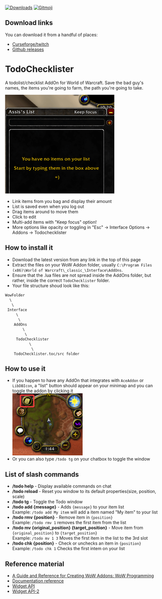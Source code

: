 [![Downloads](http://cf.way2muchnoise.eu/full_341737_downloads.svg)](https://www.curseforge.com/wow/addons/todochecklister)
[![Gitmoji](https://img.shields.io/badge/gitmoji-%20😜%20😍-FFDD67.svg)](https://gitmoji.carloscuesta.me)


## Download links
You can download it from a handful of places:
- [Curseforge/twitch](https://www.curseforge.com/wow/addons/todochecklister/files)
- [Github releases](https://github.com/AssisrMatheus/TodoChecklister/releases)

# TodoChecklister
A todolist/checklist AddOn for World of Warcraft. Save the bad guy's names, the items you're going to farm, the path you're going to take.

![demoGif](./demo.gif)

- Link items from you bag and display their amount
- List is saved even when you log out
- Drag items around to move them
- Click to edit
- Multi-add items with "Keep focus" option!
- More options like opacity or toggling in "Esc" -> Interface Options -> Addons -> Todochecklister

## How to install it
- Download the latest version from any link in the top of this page
- Extract the files on your WoW Addon folder, usually `C:\Program Files (x86)\World of Warcraft\_classic_\Interface\AddOns`.
- Ensure that the .lua files are not spread inside the AddOns folder, but rather, inside the correct `TodoChecklister` folder.
- Your file structure shoud look like this:
```
WowFolder
  \
   \
 Interface
     \
      \ 
    AddOns
        \
         \
     TodoChecklister
           \
            \
	TodoChecklister.toc/src folder
```

## How to use it
- If you happen to have any AddOn that integrates with `AceAddon` or `LibDBIcon`, a "list" button should appear on your minimap and you can toggle the addon by clicking it  
	![mapButton](./button.png)
- Or you can also type `/todo tg` on your chatbox to toggle the window

## List of slash commands
- **/todo help** - Display available commands on chat
- **/todo reload** - Reset you window to its default properties(size, position, scale)
- **/todo tg** - Toggle the Todo window
- **/todo add {message}** - Adds `{message}` to your item list  
  Example: `/todo add My item` will add a item named "My item" to your list
- **/todo rmv {position}** - Remove item in `{position}`  
  Example: `/todo rmv 1` removes the first item from the list
- **/todo mv {original_position} {target_position}** - Move item from `{original_position}` to `{target_position}`  
  Example: `/todo mv 1 3` Moves the first item in the list to the 3rd slot
- **/todo chk {position}** - Check or unchecks an item in `{position}`  
  Example: `/todo chk 1` Checks the first intem on your list

## Reference material

- [A Guide and Reference for Creating WoW Addons: WoW Programming](http://garde.sylvanas.free.fr/ressources/Guides/Macros-Addons/Wiley-World.of.Warcraft.Programming.A.Guide.and.Reference.for.Creating.WoW.Addons.pdf)
- [Documentation reference](http://wowprogramming.com/docs.html)
- [Widget API](https://wowwiki.fandom.com/wiki/Widget_API)
- [Widget API-2](https://wow.gamepedia.com/Widget_API)
